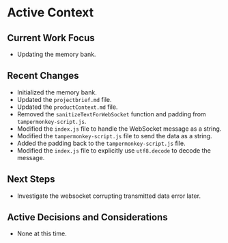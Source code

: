# Active Context

## Current Work Focus
- Updating the memory bank.

## Recent Changes
- Initialized the memory bank.
- Updated the `projectbrief.md` file.
- Updated the `productContext.md` file.
- Removed the `sanitizeTextForWebSocket` function and padding from `tampermonkey-script.js`.
- Modified the `index.js` file to handle the WebSocket message as a string.
- Modified the `tampermonkey-script.js` file to send the data as a string.
- Added the padding back to the `tampermonkey-script.js` file.
- Modified the `index.js` file to explicitly use `utf8.decode` to decode the message.

## Next Steps
- Investigate the websocket corrupting transmitted data error later.

## Active Decisions and Considerations
- None at this time.
